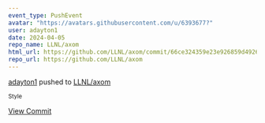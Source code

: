 ```yaml
---
event_type: PushEvent
avatar: "https://avatars.githubusercontent.com/u/6393677?"
user: adayton1
date: 2024-04-05
repo_name: LLNL/axom
html_url: https://github.com/LLNL/axom/commit/66ce324359e23e926859d4926f4d9d2e2e93878b
repo_url: https://github.com/LLNL/axom
---
```


<a href='https://github.com/adayton1' target='_blank'>adayton1</a> pushed to <a href='https://github.com/LLNL/axom' target='_blank'>LLNL/axom</a>

<small>Style</small>

<a href='https://github.com/LLNL/axom/commit/66ce324359e23e926859d4926f4d9d2e2e93878b' target='_blank'>View Commit</a>